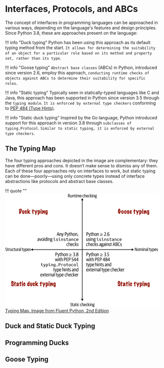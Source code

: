 # Interfaces, Protocols, and ABCs

The concept of interfaces in programming languages can be approached in various ways, depending on the language's features and design principles. Since Python 3.8, these are approaches present on the language:

!!! info "Duck typing"
    Python has been using this approach as its default typing method from the start. `It allows for determining the suitability of an object for a particular role based on its method and property set, rather than its type`.

!!! info "Goose typing"
    `Abstract base classes` (ABCs) in Python, introduced since version 2.6, employ this approach, `conducting runtime checks of objects against ABCs to determine their suitability for specific roles`.

!!! info "Static typing"
    Typically seen in statically-typed languages like C and Java, this approach has been supported in Python since version 3.5 through the `typing module`. `It is enforced by external type checkers` conforming to [PEP 484 (Type Hints)](https://peps.python.org/pep-0484/).

!!! info "Static duck typing"
    Inspired by the Go language, Python introduced support for this approach in version 3.8 through `subclasses of typing.Protocol`. `Similar to static typing, it is enforced by external type checkers`.

## The Typing Map

The four typing approaches depicted in the image are complementary: they have different pros and cons. It doesn’t make sense to dismiss any of them. Each of these four approaches rely on interfaces to work, but static typing can be done—poorly—using only concrete types instead of interface abstractions like protocols and abstract base classes.

!!! quote ""
    ![Typing Map. Image from Fluent Python, 2nd Edition](https://raw.githubusercontent.com/RomeroGabriel/mastering-python/main/documentation/images/classes_objects/typing_map.png)
    [Typing Map. Image from Fluent Python, 2nd Edition](https://raw.githubusercontent.com/RomeroGabriel/mastering-python/main/documentation/images/classes_objects/typing_map.png)

## Duck and Static Duck Typing

## Programming Ducks

## Goose Typing
